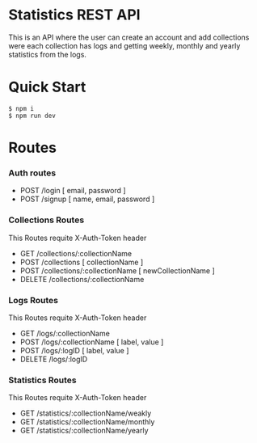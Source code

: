 # Statistics REST API

This is an API where the user can create an account and add collections were each collection has logs and getting weekly, monthly and yearly statistics from the logs.

# Quick Start

```console
$ npm i
$ npm run dev
```

# Routes

### Auth routes

- POST /login  [ email, password ]
- POST /signup [ name, email, password ]

### Collections Routes

This Routes requite X-Auth-Token header

- GET    /collections/:collectionName
- POST   /collections                 [ collectionName ]
- POST   /collections/:collectionName [ newCollectionName ]
- DELETE /collections/:collectionName

### Logs Routes

This Routes requite X-Auth-Token header

- GET    /logs/:collectionName
- POST   /logs/:collectionName [ label, value ]
- POST   /logs/:logID          [ label, value ]
- DELETE /logs/:logID

### Statistics Routes

This Routes requite X-Auth-Token header

- GET /statistics/:collectionName/weakly
- GET /statistics/:collectionName/monthly
- GET /statistics/:collectionName/yearly
